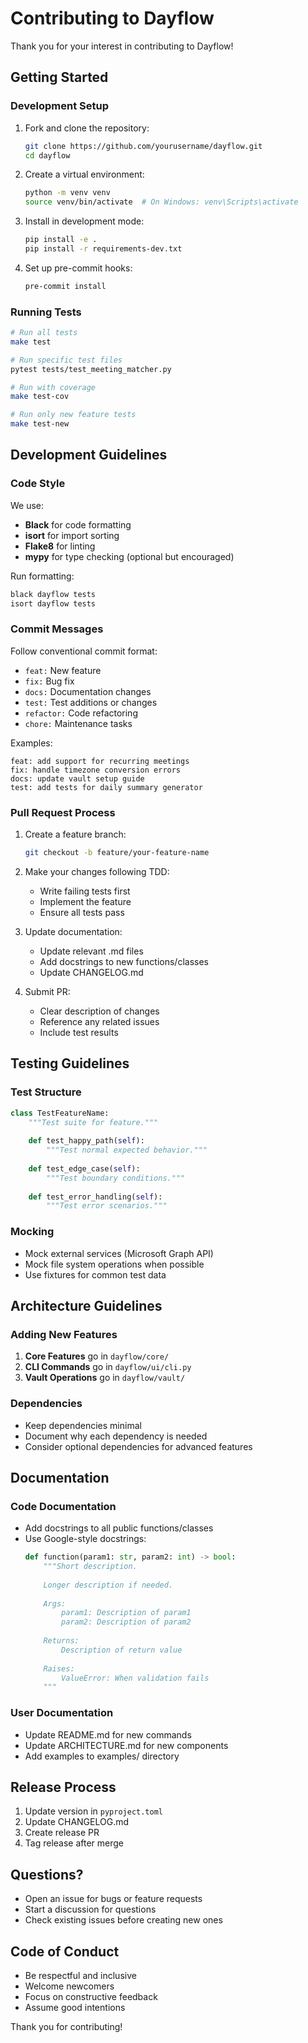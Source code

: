 # Contributing to Dayflow

Thank you for your interest in contributing to Dayflow!

## Getting Started

### Development Setup

1. Fork and clone the repository:
   ```bash
   git clone https://github.com/yourusername/dayflow.git
   cd dayflow
   ```

2. Create a virtual environment:
   ```bash
   python -m venv venv
   source venv/bin/activate  # On Windows: venv\Scripts\activate
   ```

3. Install in development mode:
   ```bash
   pip install -e .
   pip install -r requirements-dev.txt
   ```

4. Set up pre-commit hooks:
   ```bash
   pre-commit install
   ```

### Running Tests

```bash
# Run all tests
make test

# Run specific test files
pytest tests/test_meeting_matcher.py

# Run with coverage
make test-cov

# Run only new feature tests
make test-new
```

## Development Guidelines

### Code Style

We use:
- **Black** for code formatting
- **isort** for import sorting
- **Flake8** for linting
- **mypy** for type checking (optional but encouraged)

Run formatting:
```bash
black dayflow tests
isort dayflow tests
```

### Commit Messages

Follow conventional commit format:
- `feat:` New feature
- `fix:` Bug fix
- `docs:` Documentation changes
- `test:` Test additions or changes
- `refactor:` Code refactoring
- `chore:` Maintenance tasks

Examples:
```
feat: add support for recurring meetings
fix: handle timezone conversion errors
docs: update vault setup guide
test: add tests for daily summary generator
```

### Pull Request Process

1. Create a feature branch:
   ```bash
   git checkout -b feature/your-feature-name
   ```

2. Make your changes following TDD:
   - Write failing tests first
   - Implement the feature
   - Ensure all tests pass

3. Update documentation:
   - Update relevant .md files
   - Add docstrings to new functions/classes
   - Update CHANGELOG.md

4. Submit PR:
   - Clear description of changes
   - Reference any related issues
   - Include test results

## Testing Guidelines

### Test Structure

```python
class TestFeatureName:
    """Test suite for feature."""
    
    def test_happy_path(self):
        """Test normal expected behavior."""
        
    def test_edge_case(self):
        """Test boundary conditions."""
        
    def test_error_handling(self):
        """Test error scenarios."""
```

### Mocking

- Mock external services (Microsoft Graph API)
- Mock file system operations when possible
- Use fixtures for common test data

## Architecture Guidelines

### Adding New Features

1. **Core Features** go in `dayflow/core/`
2. **CLI Commands** go in `dayflow/ui/cli.py`
3. **Vault Operations** go in `dayflow/vault/`

### Dependencies

- Keep dependencies minimal
- Document why each dependency is needed
- Consider optional dependencies for advanced features

## Documentation

### Code Documentation

- Add docstrings to all public functions/classes
- Use Google-style docstrings:
  ```python
  def function(param1: str, param2: int) -> bool:
      """Short description.
      
      Longer description if needed.
      
      Args:
          param1: Description of param1
          param2: Description of param2
          
      Returns:
          Description of return value
          
      Raises:
          ValueError: When validation fails
      """
  ```

### User Documentation

- Update README.md for new commands
- Update ARCHITECTURE.md for new components
- Add examples to examples/ directory

## Release Process

1. Update version in `pyproject.toml`
2. Update CHANGELOG.md
3. Create release PR
4. Tag release after merge

## Questions?

- Open an issue for bugs or feature requests
- Start a discussion for questions
- Check existing issues before creating new ones

## Code of Conduct

- Be respectful and inclusive
- Welcome newcomers
- Focus on constructive feedback
- Assume good intentions

Thank you for contributing!